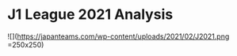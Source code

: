 # J1 League 2021 Analysis

![](https://japanteams.com/wp-content/uploads/2021/02/J2021.png =250x250)
